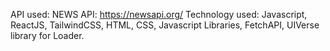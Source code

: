 API used: NEWS API: https://newsapi.org/
Technology used: Javascript, ReactJS, TailwindCSS, HTML, CSS, Javascript Libraries, FetchAPI, UIVerse library for Loader.
